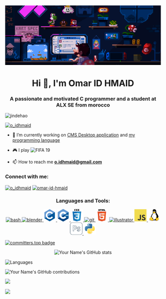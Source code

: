 ![MasterHead](https://raw.githubusercontent.com/mosh3eb/Portfolio_Page/main/images/bg.gif)
<h1 align="center">Hi 👋, I'm Omar ID HMAID</h1>
<h3 align="center">A passionate and motivated C programmer and a student at ALX SE from morocco</h3>
<img align="right" width="400" scr="https://stemettes.org/zine/wp-content/uploads/sites/3/2021/09/giphy-13-1.gif">

<p align="left"> <img src="https://komarev.com/ghpvc/?username=jindehao&label=Profile%20views&color=0e75b6&style=flat" alt="jindehao" /> </p>

<p align="left"> <a href="https://twitter.com/o_idhmaid" target="blank"><img src="https://img.shields.io/twitter/follow/o_idhmaid?logo=twitter&style=for-the-badge" alt="o_idhmaid" /></a> </p>

- 🔭 I’m currently working on [CMS Desktop application](https://github.com/badrxd/CMS) and [my programming language](https://github.com/jinDeHao/my_interpreter_v1)

- 🎮 I play ![FIFA 19](https://www.ea.com/fr-fr/games/fifa/news/fifa-19-pc-specs)

- 📫 How to reach me **o.idhmaid@gmail.com**

<h3 align="left">Connect with me:</h3>
<p align="left">
<a href="https://twitter.com/o_idhmaid" target="blank"><img align="center" src="https://raw.githubusercontent.com/rahuldkjain/github-profile-readme-generator/master/src/images/icons/Social/twitter.svg" alt="o_idhmaid" height="30" width="40" /></a>
<a href="https://linkedin.com/in/omar-id-hmaid" target="blank"><img align="center" src="https://raw.githubusercontent.com/rahuldkjain/github-profile-readme-generator/master/src/images/icons/Social/linked-in-alt.svg" alt="omar-id-hmaid" height="30" width="40" /></a>
</p>

<h3 align="center">Languages and Tools:</h3>
<p align="center"> <a href="https://www.gnu.org/software/bash/" target="_blank" rel="noreferrer"> <img src="https://www.vectorlogo.zone/logos/gnu_bash/gnu_bash-icon.svg" alt="bash" width="40" height="40"/> </a> <a href="https://www.blender.org/" target="_blank" rel="noreferrer"> <img src="https://download.blender.org/branding/community/blender_community_badge_white.svg" alt="blender" width="40" height="40"/> </a> <a href="https://www.cprogramming.com/" target="_blank" rel="noreferrer"> <img src="https://raw.githubusercontent.com/devicons/devicon/master/icons/c/c-original.svg" alt="c" width="40" height="40"/> </a> <a href="https://www.w3schools.com/cpp/" target="_blank" rel="noreferrer"> <img src="https://raw.githubusercontent.com/devicons/devicon/master/icons/cplusplus/cplusplus-original.svg" alt="cplusplus" width="40" height="40"/> </a> <a href="https://www.w3schools.com/css/" target="_blank" rel="noreferrer"> <img src="https://raw.githubusercontent.com/devicons/devicon/master/icons/css3/css3-original-wordmark.svg" alt="css3" width="40" height="40"/> </a> <a href="https://git-scm.com/" target="_blank" rel="noreferrer"> <img src="https://www.vectorlogo.zone/logos/git-scm/git-scm-icon.svg" alt="git" width="40" height="40"/> </a> <a href="https://www.w3.org/html/" target="_blank" rel="noreferrer"> <img src="https://raw.githubusercontent.com/devicons/devicon/master/icons/html5/html5-original-wordmark.svg" alt="html5" width="40" height="40"/> </a> <a href="https://www.adobe.com/in/products/illustrator.html" target="_blank" rel="noreferrer"> <img src="https://www.vectorlogo.zone/logos/adobe_illustrator/adobe_illustrator-icon.svg" alt="illustrator" width="40" height="40"/> </a> <a href="https://developer.mozilla.org/en-US/docs/Web/JavaScript" target="_blank" rel="noreferrer"> <img src="https://raw.githubusercontent.com/devicons/devicon/master/icons/javascript/javascript-original.svg" alt="javascript" width="40" height="40"/> </a> <a href="https://www.linux.org/" target="_blank" rel="noreferrer"> <img src="https://raw.githubusercontent.com/devicons/devicon/master/icons/linux/linux-original.svg" alt="linux" width="40" height="40"/> </a> <a href="https://www.photoshop.com/en" target="_blank" rel="noreferrer"> <img src="https://raw.githubusercontent.com/devicons/devicon/master/icons/photoshop/photoshop-line.svg" alt="photoshop" width="40" height="40"/> </a> <a href="https://www.python.org" target="_blank" rel="noreferrer"> <img src="https://raw.githubusercontent.com/devicons/devicon/master/icons/python/python-original.svg" alt="python" width="40" height="40"/> </a> </p>


[![committers.top badge](https://user-badge.committers.top/morocco_public/jinDeHao.svg)](https://user-badge.committers.top/morocco_public/jinDeHao)

<p align = "center" width = "100%">
<img src="https://github-readme-stats.vercel.app/api?username=jinDeHao&show_icons=true&theme=radical" alt="Your Name's GitHub stats">

<img
align = "center" src="https://github-readme-stats.vercel.app/api/top-langs?username=jinDeHao&show_icons=true&theme=radical" alt="Languages">

<img src="https://github-readme-streak-stats.herokuapp.com/?user=jinDeHao&theme=radical" alt="Your Name's GitHub contributions">
</p>



 ![](https://github-contributor-stats.vercel.app/api?username=jinDeHao&limit=5&theme=radical&combine_all_yearly_contributions=true) 
  
 [![](https://visitcount.itsvg.in/api?id=jinDeHao&icon=0&color=0)](https://visitcount.itsvg.in)